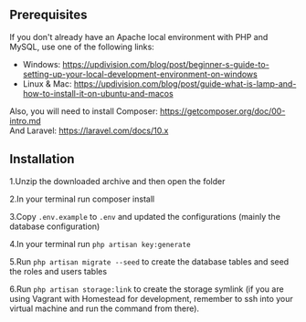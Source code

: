 ## Prerequisites

If you don't already have an Apache local environment with PHP and MySQL, use one of the following links:

-   Windows: https://updivision.com/blog/post/beginner-s-guide-to-setting-up-your-local-development-environment-on-windows
-   Linux & Mac: https://updivision.com/blog/post/guide-what-is-lamp-and-how-to-install-it-on-ubuntu-and-macos

Also, you will need to install Composer: https://getcomposer.org/doc/00-intro.md  
And Laravel: https://laravel.com/docs/10.x

## Installation

1.Unzip the downloaded archive and then open the folder

2.In your terminal run composer install

3.Copy `.env.example` to `.env` and updated the configurations (mainly the database configuration)

4.In your terminal run `php artisan key:generate`

5.Run `php artisan migrate --seed` to create the database tables and seed the roles and users tables

6.Run `php artisan storage:link` to create the storage symlink (if you are using Vagrant with Homestead for development, remember to ssh into your virtual machine and run the command from there).
